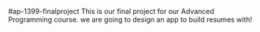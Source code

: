 #ap-1399-finalproject
This is our final project for our Advanced Programming course.
we are going to design an app to build resumes with!